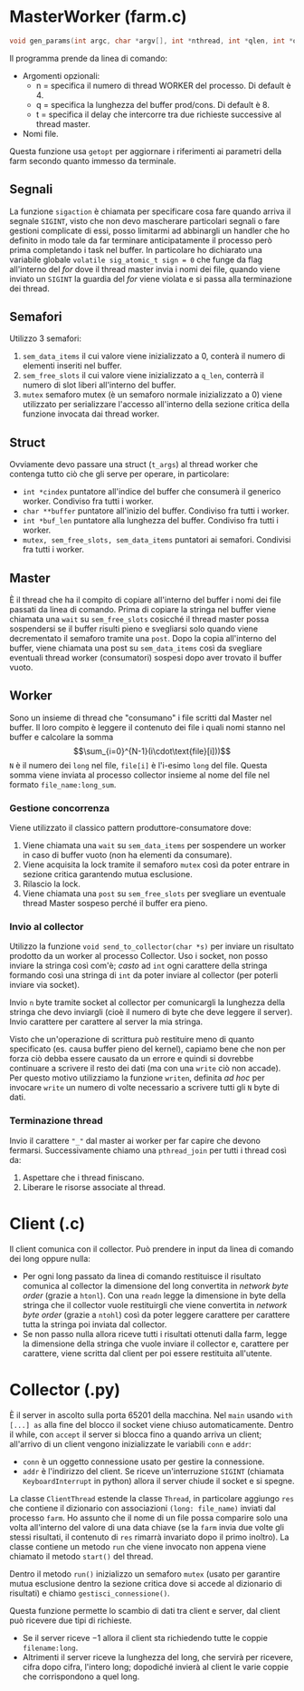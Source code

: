 # MasterWorker (farm.c)
```c
void gen_params(int argc, char *argv[], int *nthread, int *qlen, int *delay)
```

Il programma prende da linea di comando:
- Argomenti opzionali:
	- n = specifica il numero di thread WORKER del processo. Di default è 4.
	- q = specifica la lunghezza del buffer prod/cons. Di default è 8.
	- t = specifica il delay che intercorre tra due richieste successive al thread master.
- Nomi file.

Questa funzione usa `getopt` per aggiornare i riferimenti ai parametri della farm secondo quanto immesso da terminale.

## Segnali
La funzione `sigaction` è chiamata per specificare cosa fare quando arriva il segnale `SIGINT`, visto che non devo mascherare particolari segnali o fare gestioni complicate di essi, posso limitarmi ad abbinargli un handler che ho definito in modo tale da far terminare anticipatamente il processo però prima completando i task nel buffer. In particolare ho dichiarato una variabile globale `volatile sig_atomic_t sign = 0` che funge da flag all'interno del *for* dove il thread master invia i nomi dei file, quando viene inviato un `SIGINT` la guardia del *for* viene violata e si passa alla terminazione dei thread.
## Semafori
Utilizzo 3 semafori:
1. `sem_data_items` il cui valore viene inizializzato a 0, conterà il numero di elementi inseriti nel buffer.
2. `sem_free_slots` il cui valore viene inizializzato a `q_len`, conterrà il numero di slot liberi all'interno del buffer.
3. `mutex` semaforo mutex (è un semaforo normale inizializzato a 0) viene utilizzato per serializzare l'accesso all'interno della sezione critica della funzione invocata dai thread worker.
## Struct
Ovviamente devo passare una struct (`t_args`) al thread worker che contenga tutto ciò che gli serve per operare, in particolare:
- `int *cindex` puntatore all'indice del buffer che consumerà il generico worker. Condiviso fra tutti i worker.
- `char **buffer` puntatore all'inizio del buffer. Condiviso fra tutti i worker.
- `int *buf_len` puntatore alla lunghezza del buffer. Condiviso fra tutti i worker.
- `mutex, sem_free_slots, sem_data_items` puntatori ai semafori. Condivisi fra tutti i worker.
## Master
È il thread che ha il compito di copiare all'interno del buffer i nomi dei file passati da linea di comando. Prima di copiare la stringa nel buffer viene chiamata una `wait` su `sem_free_slots` cosicché il thread master possa sospendersi se il buffer risulti pieno e svegliarsi solo quando viene decrementato il semaforo tramite una `post`. 
Dopo la copia all'interno del buffer, viene chiamata una post su `sem_data_items` così da svegliare eventuali thread worker (consumatori) sospesi dopo aver trovato il buffer vuoto.
## Worker
Sono un insieme di thread che "consumano" i file scritti dal Master nel buffer. Il loro compito è leggere il contenuto dei file i quali nomi stanno nel buffer e calcolare la somma
$$\sum_{i=0}^{N-1}(i\cdot\text{file}[i]))$$ 
`N` è il numero dei `long` nel file, `file[i]` è l'i-esimo `long` del file. Questa somma viene inviata al processo collector insieme al nome del file nel formato `file_name:long_sum`.
### Gestione concorrenza
Viene utilizzato il classico pattern produttore-consumatore dove:
1. Viene chiamata una `wait` su `sem_data_items` per sospendere un worker in caso di buffer vuoto (non ha elementi da consumare).
2. Viene acquisita la lock tramite il semaforo `mutex` così da poter entrare in sezione critica garantendo mutua esclusione.
3. Rilascio la lock.
4. Viene chiamata una `post` su `sem_free_slots` per svegliare un eventuale thread Master sospeso perché il buffer era pieno.
### Invio al collector
Utilizzo la funzione `void send_to_collector(char *s)` per inviare un risultato prodotto da un worker al processo Collector. 
Uso i socket, non posso inviare la stringa così com'è; *casto* ad `int` ogni carattere della stringa formando così una stringa di `int` da poter inviare al collector (per poterli inviare via socket).

Invio `n` byte tramite socket al collector per comunicargli la lunghezza della stringa che devo inviargli (cioè il numero di byte che deve leggere il server). Invio carattere per carattere al server la mia stringa.

Visto che un'operazione di scrittura può restituire meno di quanto specificato (es. causa buffer pieno del kernel), capiamo bene che non per forza ciò debba essere causato da un errore e quindi si dovrebbe continuare a scrivere il resto dei dati (ma con una `write` ciò non accade). Per questo motivo utilizziamo la funzione `writen`, definita *ad hoc* per invocare `write` un numero di volte necessario a scrivere tutti gli `N` byte di dati.
### Terminazione thread
Invio il carattere `"_"` dal master ai worker per far capire che devono fermarsi. Successivamente chiamo una `pthread_join` per tutti i thread così da:
	
1. Aspettare che i thread finiscano.
2. Liberare le risorse associate al thread.

# Client (.c)
Il client comunica con il collector. Può prendere in input da linea di comando dei long oppure nulla:
- Per ogni long passato da linea di comando restituisce il risultato comunica al collector la dimensione del long convertita in *network byte order* (grazie a `htonl`). Con una `readn` legge la dimensione in byte della stringa che il collector vuole restituirgli che viene convertita in *network byte order* (grazie a `ntohl`) così da poter leggere carattere per carattere tutta la stringa poi inviata dal collector.
- Se non passo nulla allora riceve tutti i risultati ottenuti dalla farm, legge la dimensione della stringa che vuole inviare il collector e, carattere per carattere, viene scritta dal client per poi essere restituita all'utente.
# Collector (.py)
È il server in ascolto sulla porta 65201 della macchina.  Nel `main` usando `with [...] as` alla fine del blocco il socket viene chiuso automaticamente. Dentro il while, con `accept` il server si blocca fino a quando arriva un client; all'arrivo di un client vengono inizializzate le variabili `conn` e `addr`:
- `conn` è un oggetto connessione usato per gestire la connessione.
- `addr` è l'indirizzo del client.
Se riceve un'interruzione `SIGINT` (chiamata `KeyboardInterrupt` in python) allora il server chiude il socket e si spegne.

La classe `ClientThread` estende la classe `Thread`, in particolare aggiungo `res` che contiene il dizionario con associazioni `(long: file_name)` inviati dal processo `farm`.  Ho assunto che il nome di un file possa comparire solo una volta all'interno del valore di una data chiave (se la `farm` invia due volte gli stessi risultati, il contenuto di `res` rimarrà invariato dopo il primo inoltro). La classe contiene un metodo `run` che viene invocato non appena viene chiamato il metodo `start()` del thread.

Dentro il metodo `run()` inizializzo un semaforo `mutex` (usato per garantire mutua esclusione dentro la sezione critica dove si accede al dizionario di risultati) e chiamo `gestisci_connessione()`. 

Questa funzione permette lo scambio di dati tra client e server, dal client può ricevere due tipi di richieste. 
- Se il server riceve $-1$ allora il client sta richiedendo tutte le coppie `filename:long`.
- Altrimenti il server riceve la lunghezza del long, che servirà per ricevere, cifra dopo cifra, l'intero long; dopodiché invierà al client le varie coppie
che corrispondono a quel long.
